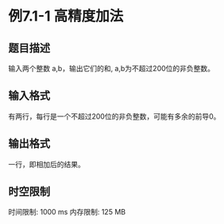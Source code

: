 # 例7.1-1 高精度加法

## 题目描述

输入两个整数 a,b，输出它们的和, a,b为不超过$200$位的非负整数。

## 输入格式

有两行，每行是一个不超过$200$位的非负整数，可能有多余的前导$0$。

## 输出格式

一行，即相加后的结果。

## 时空限制

时间限制: 1000 ms
内存限制: 125 MB
